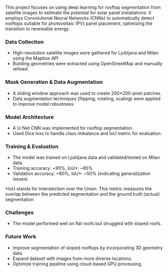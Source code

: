 This project focuses on using deep learning for rooftop segmentation from satellite images to estimate the potential for solar panel installations. It employs Convolutional Neural Networks (CNNs) to automatically detect rooftops suitable for photovoltaic (PV) panel placement, optimizing the transition to renewable energy.

### Data Collection

* High-resolution satellite images were gathered for Ljubljana and Milan using the Mapbox API
* Building geometries were extracted using OpenStreetMap and manually refined.

### Mask Generation & Data Augmentation

* A sliding window approach was used to create 200×200-pixel patches.
* Data augmentation techniques (flipping, rotating, scaling) were applied to improve model robustness.

### Model Architecture

* A U-Net CNN was implemented for rooftop segmentation.
* Used Dice loss to handle class imbalance and IoU metric for evaluation.

### Training & Evaluation

* The model was trained on Ljubljana data and validated/tested on Milan data.
* Training accuracy: ~95%, IoU\*: ~85%
* Validation accuracy: <80%, IoU\*: ~50% (indicating generalization issues)

\*IoU stands for Interstection over the Union. This metric measures the overlap between the predicted segmentation and the ground truth (actual) segmentation

### Challenges

* The model performed well on flat roofs but struggled with sloped roofs.

### Future Work

* Improve segmentation of sloped rooftops by incorporating 3D geometry data.
* Expand dataset with images from more diverse locations.
* Optimize training pipeline using cloud-based GPU processing.